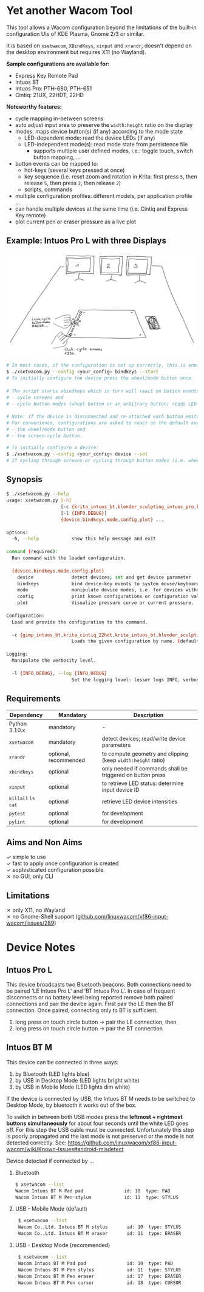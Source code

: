 # Yet another Wacom Tool

This tool allows a Wacom configuration beyond the limitations of the built-in configuration UIs of KDE Plasma, Gnome 2/3 or similar.

It is based on `xsetwacom`, `XBindKeys`, `xinput` and `xrandr`,
doesn't depend on the desktop environment but requires X11 (no Wayland).

**Sample configurations are available for:**
- Express Key Remote Pad
- Intuos BT
- Intuos Pro: PTH-680, PTH-651
- Cintiq: 21UX, 22HDT, 22HD

**Noteworthy features:**

- cycle mapping in-between screens
- auto adjust input area to preserve the `width:height` ratio on the display
- modes: maps device button(s) (if any) according to the mode state
  - LED-dependent mode: read the device LEDs (if any)
  - LED-independent mode(s): read mode state from persistence file
    - supports multiple user defined modes, i.e.: toggle touch, switch button mapping, ...
- button events can be mapped to:
  - hot-keys (several keys pressed at once)
  - key sequence (i.e. reset zoom and rotation in Krita: first press `5`, then release `5`, then press `2`, then release `2`)
  - scripts, commands
- multiple configuration profiles: different models, per application profile ...
- can handle multiple devices at the same time (i.e. Cintiq and Express Key remote)
- plot current pen or eraser pressure as a live plot

## Example: Intuos Pro L with three Displays

![usage example](./img/usage-illustration.png)

```bash
# In most cases, if the configuration is set up correctly, this is enough:
$ ./xsetwacom.py --config <your_config> bindkeys --start
# To initially configure the device press the wheel/mode button once.

# The script starts xbindkeys which in turn will react on button events and trigger actions, i.e:
# - cycle screens and
# - cycle button modes (wheel button or an arbitrary button; reads LED state).

# Note: if the device is disconnected and re-attached each button emits default events. 
# For convenience, configurations are asked to react on the default events of
# - the wheel/mode button and 
# - the screen-cycle button.
```

```bash
# To initially configure a device:
$ ./xsetwacom.py --config <your_config> device --set
# If cycling through screens or cycling through button modes (i.e. wheel button) is not required this command is enough.
```

## Synopsis

```bash
$ ./xsetwacom.py --help
usage: xsetwacom.py [-h]
                    [-c {krita_intuos_bt,blender_sculpting_intuos_pro,krita_intuos_pro,mypaint_intuos_bt}]
                    [-l {INFO,DEBUG}]
                    {device,bindkeys,mode,config,plot} ...

options:
  -h, --help            show this help message and exit

command (required):
  Run command with the loaded configuration.

  {device,bindkeys,mode,config,plot}
    device              detect devices; set and get device parameter
    bindkeys            bind device-key events to system mouse/keyboard events
    mode                manipulate device modes, i.e. for devices without LED indicators
    config              print known configurations or configuration values
    plot                Visualize pressure curve or current pressure.

Configuration:
  Load and provide the configuration to the command.

  -c {gimp_intuos_bt,krita_cintiq_22hdt,krita_intuos_bt,blender_sculpting_intuos_pro,krita_express_key_remote_pad,krita_intuos_pro,mypaint_intuos_bt,blender_2d_animation_intuos_pro}, --config {gimp_intuos_bt,krita_cintiq_22hdt,krita_intuos_bt,blender_sculpting_intuos_pro,krita_express_key_remote_pad,krita_intuos_pro,mypaint_intuos_bt,blender_2d_animation_intuos_pro}
                        Loads the given configuration by name. (default: krita_intuos_pro)

Logging:
  Manipulate the verbosity level.

  -l {INFO,DEBUG}, --log {INFO,DEBUG}
                        Set the logging level: lesser logs INFO, verbose DEBUG. (default: INFO)
```

## Requirements

| Dependency           | Mandatory             | Description                                                  | 
|----------------------|-----------------------|--------------------------------------------------------------|
| Python 3.10.x        | mandatory             | -                                                            |
| `xsetwacom`          | mandatory             | detect devices; read/write device parameters                 |
| `xrandr`             | optional, recommended | to compute geometry and clipping (keep `width:height` ratio) |
| `xbindkeys`          | optional              | only needed if commands shall be triggered on button press   |
| `xinput`             | optional              | to retrieve LED status: determine input device ID            |
| `killall` `ls` `cat` | optional              | retrieve LED device intensities                              |
| `pytest`             | optional              | for development                                              |
| `pylint`             | optional              | for development                                              |

## Aims and Non Aims

✓ simple to use \
✓ fast to apply once configuration is created \
✓ sophisticated configuration possible \
✗ no GUI, only CLI

## Limitations

✗ only X11, no Wayland \
✗ no Gnome-Shell support ([github.com/linuxwacom/xf86-input-wacom/issues/289](https://github.com/linuxwacom/xf86-input-wacom/issues/289))

# Device Notes

## Intuos Pro L

This device broadcasts two Bluetooth beacons. Both connections need to be paired 'LE Intuos Pro L' and 'BT Intuos Pro L'. In case of frequent disconnects or no battery level being reported remove both
paired connections and pair the device again. First pair the LE then the BT connection. Once paired, connecting only to BT is sufficient.

1. long press on touch circle button -> pair the LE connection, then
2. long press on touch circle button -> pair the BT connection

## Intuos BT M

This device can be connected in three ways:

1. by Bluetooth (LED lights blue)
2. by USB in Desktop Mode (LED lights bright white)
3. by USB in Mobile Mode (LED lights dim white)

If the device is connected by USB, the Intuos BT M needs to be switched to Desktop Mode, by bluetooth it works out of the box.

To switch in between both USB modes press the **leftmost + rightmost buttons simultaneously** for about four seconds until the white LED goes off. For this step the USB cable must be connected.
Unfortunately this step is poorly propagated and the last mode is not preserved or the mode is not detected correctly.
See: https://github.com/linuxwacom/xf86-input-wacom/wiki/Known-Issues#android-misdetect

Device detected if connected by ...

1. Bluetooth
   ```bash
   $ xsetwacom --list
   Wacom Intuos BT M Pad pad               id: 10  type: PAD
   Wacom Intuos BT M Pen stylus            id: 11  type: STYLUS
   ```
2. USB - Mobile Mode (default)
   ```bash
    $ xsetwacom --list
    Wacom Co.,Ltd. Intuos BT M stylus       id: 10  type: STYLUS
    Wacom Co.,Ltd. Intuos BT M eraser       id: 11  type: ERASER
   ```

3. USB - Desktop Mode (recommended)
   ```bash
    $ xsetwacom --list
    Wacom Intuos BT M Pad pad               id: 10  type: PAD
    Wacom Intuos BT M Pen stylus            id: 11  type: STYLUS
    Wacom Intuos BT M Pen eraser            id: 17  type: ERASER
    Wacom Intuos BT M Pen cursor            id: 18  type: CURSOR
   ```
